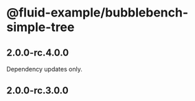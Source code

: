 # @fluid-example/bubblebench-simple-tree

## 2.0.0-rc.4.0.0

Dependency updates only.

## 2.0.0-rc.3.0.0
